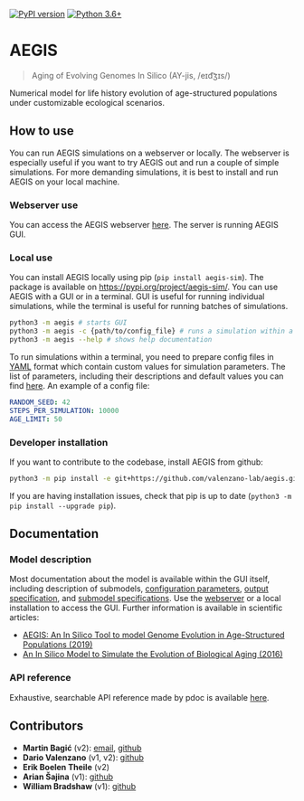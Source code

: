 [![PyPI version](https://badge.fury.io/py/aegis-sim.svg)](https://badge.fury.io/py/aegis-sim)
[![Python 3.6+](https://img.shields.io/badge/python-3.6%2B-blue)](https://www.python.org/downloads/release/python-360/)

# AEGIS

> Aging of Evolving Genomes In Silico (AY-jis, /eɪd͡ʒɪs/)

Numerical model for life history evolution of age-structured populations under customizable ecological scenarios.

<!-- TODO describe what aegis is for and whom is it for -->

## How to use

You can run AEGIS simulations on a webserver or locally. The webserver is especially useful if you want to try AEGIS out and run a couple of simple simulations. For more demanding simulations, it is best to install and run AEGIS on your local machine.

### Webserver use

You can access the AEGIS webserver [here](). The server is running AEGIS GUI.<!-- TODO update link -->

### Local use

You can install AEGIS locally using pip (`pip install aegis-sim`). The package is available on https://pypi.org/project/aegis-sim/. You can use AEGIS with a GUI or in a terminal. GUI is useful for running individual simulations, while the terminal is useful for running batches of simulations.

```bash
python3 -m aegis # starts GUI
python3 -m aegis -c {path/to/config_file} # runs a simulation within a terminal
python3 -m aegis --help # shows help documentation
```

To run simulations within a terminal, you need to prepare config files in [YAML](https://en.wikipedia.org/wiki/YAML) format
which contain custom values for simulation parameters. The list of parameters, including their descriptions and default values you can find [here](). <!-- TODO update link -->
An example of a config file:

```yml
RANDOM_SEED: 42
STEPS_PER_SIMULATION: 10000
AGE_LIMIT: 50
```

### Developer installation

If you want to contribute to the codebase, install AEGIS from github:

```bash
python3 -m pip install -e git+https://github.com/valenzano-lab/aegis.git#egg=aegis-sim
```

<!-- or
```bash
git clone git@github.com:valenzano-lab/aegis.git
cd aegis
make install_dev
``` -->

If you are having installation issues, check that pip is up to date (`python3 -m pip install --upgrade pip`).

<!-- TODO update install_dev script -->

## Documentation

### Model description

Most documentation about the model is available within the GUI itself, including description of submodels, [configuration parameters](src/aegis/documentation/dynamic/default_parameters.md), [output specification](src/aegis/documentation/dynamic/output_specifications.md), and [submodel specifications](src/aegis/documentation/dynamic/submodel_specifications.md). Use the [webserver]() or a local installation to access the GUI. <!-- TODO update link --> Further information is available in scientific articles:

- [AEGIS: An In Silico Tool to model Genome Evolution in Age-Structured Populations (2019)](https://www.biorxiv.org/content/10.1101/646877v1)
- [An In Silico Model to Simulate the Evolution of Biological Aging (2016)](https://www.biorxiv.org/content/10.1101/037952v1)
<!-- TODO including ODD as modeled by https://www.jasss.org/23/2/7.html-->

### API reference

Exhaustive, searchable API reference made by pdoc is available [here](https://valenzano-lab.github.io/aegis/aegis.html).

## Contributors

- **Martin Bagić** (v2): [email](martin.bagic@outlook.com), [github](https://github.com/martinbagic)
- **Dario Valenzano** (v1, v2): [github](https://github.com/dvalenzano)
- **Erik Boelen Theile** (v2)
- **Arian Šajina** (v1): [github](https://github.com/ariansajina)
- **William Bradshaw** (v1): [github](https://github.com/willbradshaw)
